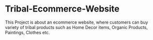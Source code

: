 # Tribal-Ecommerce-Website
This Project is about an ecommerce website, where customers can buy variety of tribal products such as Home Decor items, Organic Products, Paintings, Clothes etc. 
